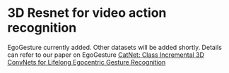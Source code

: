 # 3D Resnet for video action recognition
EgoGesture currently added. Other datasets will be added shortly. Details can refer to our paper on EgoGesture [CatNet: Class Incremental 3D ConvNets for Lifelong Egocentric Gesture Recognition](https://arxiv.org/abs/2004.09215)
